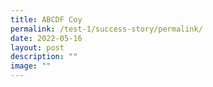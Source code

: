 ```yaml
---
title: ABCDF Coy
permalink: /test-1/success-story/permalink/
date: 2022-05-16
layout: post
description: ""
image: ""
---
```

